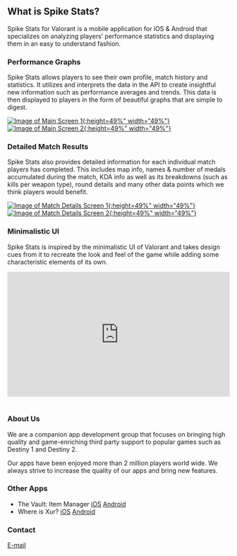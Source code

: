 ## What is Spike Stats?

Spike Stats for Valorant is a mobile application for iOS & Android that specializes on analyzing players’ performance statistics and displaying them in an easy to understand fashion.

### Performance Graphs

Spike Stats allows players to see their own profile, match history and statistics. It utilizes and interprets the data in the API to create insightful new information such as performance averages and trends. This data is then displayed to players in the form of beautiful graphs that are simple to digest.

[![Image of Main Screen 1](screenshots/framed_1.png){:height=49%" width="49%"}](screenshots/framed_1.png)
[![Image of Main Screen 2](screenshots/framed_2.png){:height=49%" width="49%"}](screenshots/framed_2.png)

### Detailed Match Results

Spike Stats also provides detailed information for each individual match players has completed. This includes map info, names & number of medals accumulated during the match, KDA info as well as its breakdowns (such as kills per weapon type), round details and many other data points which we think players would benefit.

[![Image of Match Details Screen 1](screenshots/framed_3.png){:height=49%" width="49%"}](screenshots/framed_3.png)
[![Image of Match Details Screen 2](screenshots/framed_4.png){:height=49%" width="49%"}](screenshots/framed_4.png)

### Minimalistic UI

Spike Stats is inspired by the minimalistic UI of Valorant and takes design cues from it to recreate the look and feel of the game while adding some characteristic elements of its own.

<style>.embed-container { position: relative; padding-bottom: 56.25%; height: 0; overflow: hidden; max-width: 100%; } .embed-container iframe, .embed-container object, .embed-container embed { position: absolute; top: 0; left: 0; width: 100%; height: 100%; }</style><div class='embed-container'><iframe src='https://www.youtube.com/embed/QWg4vfqczVI' frameborder='0' allowfullscreen></iframe></div>

<br/>

### About Us

We are a companion app development group that focuses on bringing high quality and game-enriching third party support to popular games such as Destiny 1 and Destiny 2.

Our apps have been enjoyed more than 2 million players world wide. We always strive to increase the quality of our apps and bring new features.

### Other Apps
* The Vault: Item Manager [iOS](https://apps.apple.com/us/app/vault-manager-for-destiny-2/id1330143510) [Android](https://play.google.com/store/apps/details?id=com.crocusgames.destinyinventorymanager&hl=en)
* Where is Xur? [iOS](https://apps.apple.com/us/app/where-is-xur-for-destiny-2/id955286784) [Android](https://play.google.com/store/apps/details?id=com.crocusgames.whereisxur&hl=en)

### Contact

[E-mail](mailto:crocusgames@gmail.com)
